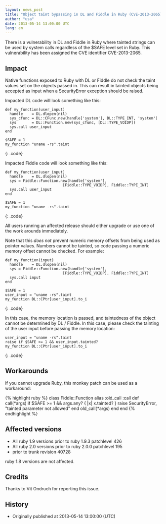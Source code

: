 ```yaml
---
layout: news_post
title: "Object taint bypassing in DL and Fiddle in Ruby (CVE-2013-2065)"
author: "usa"
date: 2013-05-14 13:00:00 UTC
lang: en
---
```


There is a vulnerability in DL and Fiddle in Ruby where tainted strings can be
used by system calls regardless of the $SAFE level set in Ruby. This
vulnerability has been assigned the CVE identifier CVE-2013-2065.

Impact 
------
Native functions exposed to Ruby with DL or Fiddle do not check the taint
values set on the objects passed in.  This can result in tainted objects being
accepted as input when a SecurityError exception should be raised.

Impacted DL code will look something like this:

    def my_function(user_input)
      handle    = DL.dlopen(nil)
      sys_cfunc = DL::CFunc.new(handle['system'], DL::TYPE_INT, 'system')
      sys       = DL::Function.new(sys_cfunc, [DL::TYPE_VOIDP])
      sys.call user_input
    end
    
    $SAFE = 1
    my_function "uname -rs".taint
{: .code}

Impacted Fiddle code will look something like this:

    def my_function(user_input)
      handle    = DL.dlopen(nil)
      sys = Fiddle::Function.new(handle['system'],
                              [Fiddle::TYPE_VOIDP], Fiddle::TYPE_INT)
      sys.call user_input
    end
    
    $SAFE = 1
    my_function "uname -rs".taint
{: .code}

All users running an affected release should either upgrade or use one of the
work arounds immediately. 

Note that this *does not* prevent numeric memory offsets from being used as
pointer values.  Numbers cannot be tainted, so code passing a numeric memory
offset cannot be checked.  For example:

    def my_function(input)
      handle    = DL.dlopen(nil)
      sys = Fiddle::Function.new(handle['system'],
                              [Fiddle::TYPE_VOIDP], Fiddle::TYPE_INT)
      sys.call input
    end
    
    $SAFE = 1
    user_input = "uname -rs".taint
    my_function DL::CPtr[user_input].to_i
{: .code}

In this case, the memory location is passed, and taintedness of the object
cannot be determined by DL / Fiddle.  In this case, please check the tainting
of the user input before passing the memory location:

    user_input = "uname -rs".taint
    raise if $SAFE >= 1 && user_input.tainted?
    my_function DL::CPtr[user_input].to_i
{: .code}

Workarounds
-----------
If you cannot upgrade Ruby, this monkey patch can be used as a workaround:

{% highlight ruby %}
class Fiddle::Function
  alias :old_call :call
  def call(*args)
    if $SAFE >= 1 && args.any? { |x| x.tainted? }
      raise SecurityError, "tainted parameter not allowed"
    end
    old_call(*args)
  end
end
{% endhighlight %}

Affected versions
-----------------

* All ruby 1.9 versions prior to ruby 1.9.3 patchlevel 426
* All ruby 2.0 versions prior to ruby 2.0.0 patchlevel 195
* prior to trunk revision 40728

ruby 1.8 versions are not affected.

Credits
-------

Thanks to Vit Ondruch for reporting this issue.

History
-------

* Originally published at 2013-05-14 13:00:00 (UTC)
